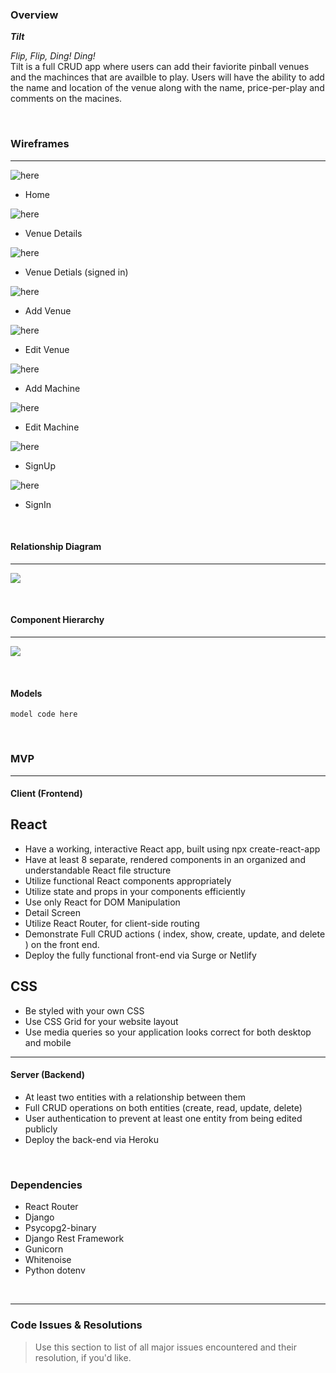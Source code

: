 ### Overview

***Tilt***

*Flip, Flip, Ding! Ding!*   
Tilt is a full CRUD app where users can add their faviorite pinball venues and the machinces that are availble to play. Users will have the ability to add the name and location of the venue along with the name, price-per-play and comments on the macines. 

<br>

### Wireframes
***

![here](https://res.cloudinary.com/dv2buktns/image/upload/v1643052551/Screen_Shot_2022-01-24_at_14.25.29_qerswd.png)

- Home

![here](https://res.cloudinary.com/dv2buktns/image/upload/v1643052550/Screen_Shot_2022-01-24_at_14.25.41_eksd5f.png)

- Venue Details

![here](https://res.cloudinary.com/dv2buktns/image/upload/v1643052550/Screen_Shot_2022-01-24_at_14.25.51_vs7hsh.png)

- Venue Detials (signed in)

![here](https://res.cloudinary.com/dv2buktns/image/upload/v1643052550/Screen_Shot_2022-01-24_at_14.26.58_s2uyyj.png)

- Add Venue

![here](https://res.cloudinary.com/dv2buktns/image/upload/v1643052549/Screen_Shot_2022-01-24_at_14.26.34_qjffg1.png)

- Edit Venue

![here](https://res.cloudinary.com/dv2buktns/image/upload/v1643052549/Screen_Shot_2022-01-24_at_14.26.45_qt7yia.png)

- Add Machine

![here](https://res.cloudinary.com/dv2buktns/image/upload/v1643052549/Screen_Shot_2022-01-24_at_14.27.32_va6eaq.png)

- Edit Machine


![here](https://res.cloudinary.com/dv2buktns/image/upload/v1643052549/Screen_Shot_2022-01-24_at_14.26.24_yprcev.png)

- SignUp

![here](https://res.cloudinary.com/dv2buktns/image/upload/v1643052549/Screen_Shot_2022-01-24_at_14.26.13_bvfomz.png)

- SignIn


<br>

#### Relationship Diagram
***

![](https://res.cloudinary.com/dv2buktns/image/upload/v1643052549/relationships_byg8ty.png)

<br>

#### Component Hierarchy
***

![](https://res.cloudinary.com/dv2buktns/image/upload/v1643058699/Screen_Shot_2022-01-24_at_15.58.29_nmfjgb.png)

<br>


#### Models

```
model code here

```

<br>



### MVP
***

#### Client (Frontend)

## React
 - Have a working, interactive React app, built using npx create-react-app
 - Have at least 8 separate, rendered components in an organized and understandable React file structure
 - Utilize functional React components appropriately
 - Utilize state and props in your components efficiently
 - Use only React for DOM Manipulation
 - Detail Screen
 - Utilize React Router, for client-side routing
 - Demonstrate Full CRUD actions ( index, show, create, update, and delete ) on the front end.
 - Deploy the fully functional front-end via Surge or Netlify

 ## CSS
 - Be styled with your own CSS
 - Use CSS Grid for your website layout
 - Use media queries so your application looks correct for both desktop and mobile

 ***
 #### Server (Backend)
 - At least two entities with a relationship between them
 - Full CRUD operations on both entities (create, read, update, delete)
 - User authentication to prevent at least one entity from being edited publicly
 - Deploy the back-end via Heroku

<br>



### Dependencies
 - React Router
 - Django
 - Psycopg2-binary
 - Django Rest Framework
 - Gunicorn
 - Whitenoise
 - Python dotenv


<br>

***


### Code Issues & Resolutions

> Use this section to list of all major issues encountered and their resolution, if you'd like.
